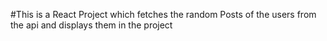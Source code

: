 #This is a React Project which fetches the random Posts of the users from the api and displays them in the project
